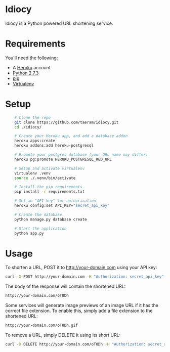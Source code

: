 Idiocy
======

Idiocy is a Python powered URL shortening service.

Requirements
============
You'll need the following:

* A [Heroku](https://www.heroku.com/) account
* [Python 2.7.3](http://www.python.org/)
* [pip](https://github.com/pypa/pip)
* [Virtualenv](https://github.com/pypa/virtualenv)

Setup
=====
```bash
    # Clone the repo
    git clone https://github.com/taeram/idiocy.git
    cd ./idiocy/

    # Create your Heroku app, and add a database addon
    heroku apps:create
    heroku addons:add heroku-postgresql

    # Promote your postgres database (your URL name may differ)
    heroku pg:promote HEROKU_POSTGRESQL_RED_URL

    # Setup and activate virtualenv
    virtualenv .venv
    source ./.venv/bin/activate

    # Install the pip requirements
    pip install -r requirements.txt

    # Set an "API key" for authorization
    heroku config:set API_KEY="secret_api_key"

    # Create the database
    python manage.py database create

    # Start the application
    python app.py
```

Usage
=====

To shorten a URL, POST it to http://your-domain.com using your API key:

```bash
curl -X POST http://your-domain.com -H "Authorization: secret_api_key" -F "url=http://example.com/kitty.gif"
```

The body of the response will contain the shortened URL:

```bash
http://your-domain.com/oT0Dh
```

Some services will generate image previews of an image URL if it has the
correct file extension. To enable this, simply add a file extension to the
shortened URL:

```bash
http://your-domain.com/oT0Dh.gif
```

To remove a URL, simply DELETE it using its short URL:

```bash
curl -X DELETE http://your-domain.com/oT0Dh -H "Authorization: secret_api_key"
```

